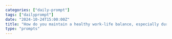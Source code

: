```yaml
---
categories: ["daily-prompt"]
tags: ["dailyprompt"]
date: "2024-10-24T15:00:00Z"
title: "How do you maintain a healthy work-life balance, especially during busy periods?"
type: "prompts"
---
```

